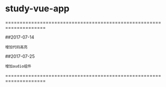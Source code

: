 # study-vue-app
====================================================================

##2017-07-14

    增加代码高亮

##2017-07-25

    增加audio组件

====================================================================